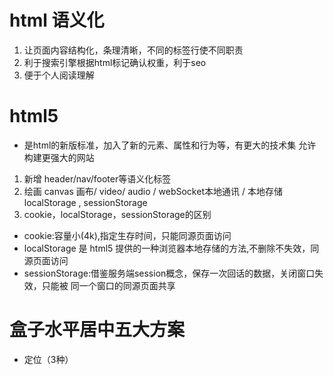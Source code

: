 

# html 语义化
1. 让页面内容结构化，条理清晰，不同的标签行使不同职责
2. 利于搜索引擎根据html标记确认权重，利于seo
3. 便于个人阅读理解

# html5
* 是html的新版标准，加入了新的元素、属性和行为等，有更大的技术集
  允许构建更强大的网站

1. 新增 header/nav/footer等语义化标签
2. 绘画 canvas 画布/ video/ audio / webSocket本地通讯 / 本地存储 localStorage , sessionStorage
3. cookie，localStorage，sessionStorage的区别
* cookie:容量小(4k),指定生存时间，只能同源页面访问
* localStorage 是 html5 提供的一种浏览器本地存储的方法,不删除不失效，同源页面访问
* sessionStorage:借鉴服务端session概念，保存一次回话的数据，关闭窗口失效，只能被
同一个窗口的同源页面共享

# 盒子水平居中五大方案
* 定位（3种）
  